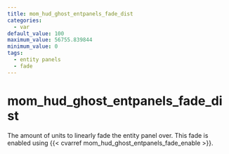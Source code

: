 ```yaml
---
title: mom_hud_ghost_entpanels_fade_dist
categories:
  - var
default_value: 100
maximum_value: 56755.839844
minimum_value: 0
tags:
  - entity panels
  - fade
---
```


# mom_hud_ghost_entpanels_fade_dist

The amount of units to linearly fade the entity panel over. This fade is enabled using {{< cvarref mom_hud_ghost_entpanels_fade_enable >}}.
